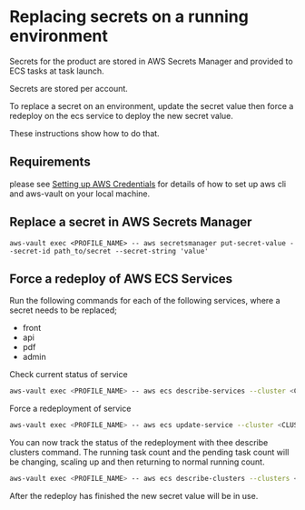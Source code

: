 # Replacing secrets on a running environment

Secrets for the product are stored in AWS Secrets Manager and provided to ECS tasks at task launch.

Secrets are stored per account.

To replace a secret on an environment, update the secret value then force a redeploy on the ecs service to deploy the new secret value.

These instructions show how to do that.

## Requirements

please see [Setting up AWS Credentials](setting-up-aws-credentials/setting-up-credentials.md) for details of how to set up aws cli and aws-vault on your local machine.

## Replace a secret in AWS Secrets Manager

```
aws-vault exec <PROFILE_NAME> -- aws secretsmanager put-secret-value --secret-id path_to/secret --secret-string 'value'
```

## Force a redeploy of AWS ECS Services

Run the following commands for each of the following services, where a secret needs to be replaced;

- front
- api
- pdf
- admin

Check current status of service

``` bash
aws-vault exec <PROFILE_NAME> -- aws ecs describe-services --cluster <CLUSTER_NAME> --services <SERVICE_NAME>
```

Force a redeployment of service

``` bash
aws-vault exec <PROFILE_NAME> -- aws ecs update-service --cluster <CLUSTER_NAME> --force-new-deployment --service <SERVICE_NAME>
```

You can now track the status of the redeployment with thee describe clusters command.
The running task count and the pending task count will be changing, scaling up and then returning to normal running count.

``` bash
aws-vault exec <PROFILE_NAME> -- aws ecs describe-clusters --clusters <CLUSTER_NAME>
```

After the redeploy has finished the new secret value will be in use.
